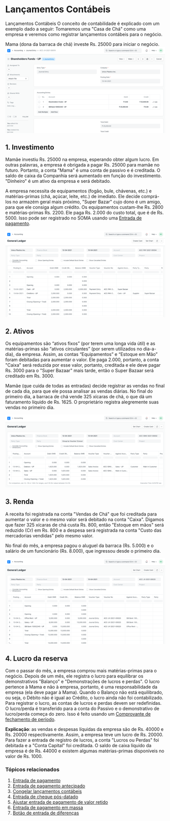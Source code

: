 # Lançamentos Contábeis


Lançamentos Contábeis O conceito de contabilidade é explicado com um exemplo dado a seguir: Tomaremos uma "Casa de Chá" como uma empresa e veremos como registrar lançamentos contábeis para o negócio.


Mama (dona da barraca de chá) investe Rs. 25000 para iniciar o negócio. ![JE](/files/equity-journal-entry.png)


## 1. Investimento


Mamãe investiu Rs. 25000 na empresa, esperando obter algum lucro. Em outras palavras, a empresa é obrigada a pagar Rs. 25000 para mamãe no futuro. Portanto, a conta "Mama" é uma conta de passivo e é creditada. O saldo de caixa da Companhia será aumentado em função do investimento. "Dinheiro" é um ativo da empresa e será debitado.


A empresa necessita de equipamentos (fogão, bule, chávenas, etc.) e matérias-primas (chá, açúcar, leite, etc.) de imediato. Ele decide comprá-los no armazém geral mais próximo, "Super Bazar" cujo dono é um amigo, para que ele consiga algum crédito. Os equipamentos custam-lhe Rs. 2800 e matérias-primas Rs. 2200. Ele paga Rs. 2.000 do custo total, que é de Rs. 5000. Isso pode ser registrado no SOMA usando uma [Entrada de pagamento](/docs/pt/accounts/payment-entry).


![JE](/files/payment-entry-gl.png)


## 2. Ativos


Os equipamentos são “ativos fixos” (por terem uma longa vida útil) e as matérias-primas são “ativos circulantes” (por serem utilizados no dia-a-dia), da empresa. Assim, as contas “Equipamentos” e “Estoque em Mão” foram debitadas para aumentar o valor. Ele paga 2.000, portanto, a conta "Caixa" será reduzida por esse valor, portanto, creditada e ele deve pagar Rs. 3000 para o "Super Bazaar" mais tarde, então o Super Bazaar será creditado em Rs. 3000.


Mamãe (que cuida de todas as entradas) decide registrar as vendas no final de cada dia, para que ele possa analisar as vendas diárias. No final do primeiro dia, a barraca de chá vende 325 xícaras de chá, o que dá um faturamento líquido de Rs. 1625. O proprietário registra alegremente suas vendas no primeiro dia.


![JE](/files/sales-invoice-gl.png)


## 3. Renda


A receita foi registrada na conta "Vendas de Chá" que foi creditada para aumentar o valor e o mesmo valor será debitado na conta "Caixa". Digamos que fazer 325 xícaras de chá custa Rs. 800, então "Estoque em mãos" será reduzido (Cr) em Rs. 800 e a despesa será registrada na conta "Custo das mercadorias vendidas" pelo mesmo valor.


No final do mês, a empresa pagou o aluguel da barraca (Rs. 5.000) e o salário de um funcionário (Rs. 8.000), que ingressou desde o primeiro dia.


![JE](/files/salary-journal-entry-gl.png)


## 4. Lucro da reserva


Com o passar do mês, a empresa comprou mais matérias-primas para o negócio. Depois de um mês, ele registra o lucro para equilibrar os demonstrativos "Balanço" e "Demonstrações de lucros e perdas". O lucro pertence à Mama e não à empresa, portanto, é uma responsabilidade da empresa (ela deve pagar à Mama). Quando o Balanço não está equilibrado, ou seja, o Débito não é igual ao Crédito, o lucro ainda não foi contabilizado. Para registrar o lucro, as contas de lucros e perdas devem ser redefinidas. O lucro/perda é transferido para a conta do Passivo e o demonstrativo de lucro/perda começa do zero. Isso é feito usando um [Comprovante de fechamento de período](/docs/pt/accounts/period-closing-voucher).


**Explicação**: as vendas e despesas líquidas da empresa são de Rs. 40000 e Rs. 20000 respectivamente. Assim, a empresa teve um lucro de Rs. 20000. Para fazer a entrada de registro de lucros, a conta "Lucros ou Perdas" foi debitada e a "Conta Capital" foi creditada. O saldo de caixa líquido da empresa é de Rs. 44000 e existem algumas matérias-primas disponíveis no valor de Rs. 1000.


### Tópicos relacionados


1. [Entrada de pagamento](/docs/pt/accounts/payment-entry)
2. [Entrada de pagamento antecipado](/docs/pt/accounts/advance-payment-entry)
3. [Congelar lançamentos contábeis](/docs/pt/accounts/articles/freeze-accounting-entries)
4. [Entrada de cheque pós-datado](/docs/pt/accounts/articles/post-dated-cheque-entry)
5. [Ajustar entrada de pagamento de valor retido](/docs/pt/accounts/articles/adjust-withhold-amount-payment-entry)
6. [Entrada de pagamento em massa](/docs/pt/accounts/articles/bulk-payment-entry)
7. [Botão de entrada de diferenças](/docs/pt/accounts/articles/difference-entry-button)
